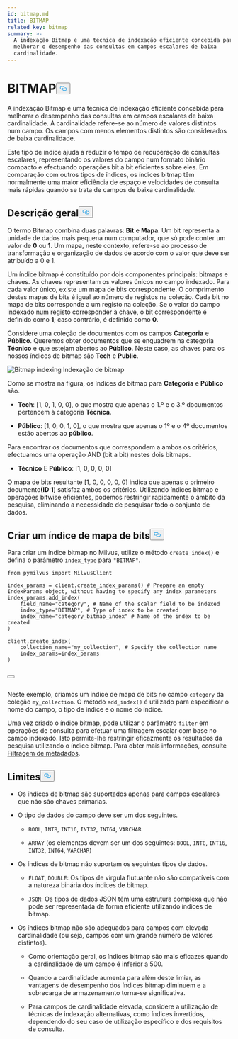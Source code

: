 ```yaml
---
id: bitmap.md
title: BITMAP
related_key: bitmap
summary: >-
  A indexação Bitmap é uma técnica de indexação eficiente concebida para
  melhorar o desempenho das consultas em campos escalares de baixa
  cardinalidade.
---
```

<h1 id="BITMAP​" class="common-anchor-header">BITMAP<button data-href="#BITMAP​" class="anchor-icon" translate="no">
      <svg translate="no"
        aria-hidden="true"
        focusable="false"
        height="20"
        version="1.1"
        viewBox="0 0 16 16"
        width="16"
      >
        <path
          fill="#0092E4"
          fill-rule="evenodd"
          d="M4 9h1v1H4c-1.5 0-3-1.69-3-3.5S2.55 3 4 3h4c1.45 0 3 1.69 3 3.5 0 1.41-.91 2.72-2 3.25V8.59c.58-.45 1-1.27 1-2.09C10 5.22 8.98 4 8 4H4c-.98 0-2 1.22-2 2.5S3 9 4 9zm9-3h-1v1h1c1 0 2 1.22 2 2.5S13.98 12 13 12H9c-.98 0-2-1.22-2-2.5 0-.83.42-1.64 1-2.09V6.25c-1.09.53-2 1.84-2 3.25C6 11.31 7.55 13 9 13h4c1.45 0 3-1.69 3-3.5S14.5 6 13 6z"
        ></path>
      </svg>
    </button></h1><p>A indexação Bitmap é uma técnica de indexação eficiente concebida para melhorar o desempenho das consultas em campos escalares de baixa cardinalidade. A cardinalidade refere-se ao número de valores distintos num campo. Os campos com menos elementos distintos são considerados de baixa cardinalidade.</p>
<p>Este tipo de índice ajuda a reduzir o tempo de recuperação de consultas escalares, representando os valores do campo num formato binário compacto e efectuando operações bit a bit eficientes sobre eles. Em comparação com outros tipos de índices, os índices bitmap têm normalmente uma maior eficiência de espaço e velocidades de consulta mais rápidas quando se trata de campos de baixa cardinalidade.</p>
<h2 id="Overview" class="common-anchor-header">Descrição geral<button data-href="#Overview" class="anchor-icon" translate="no">
      <svg translate="no"
        aria-hidden="true"
        focusable="false"
        height="20"
        version="1.1"
        viewBox="0 0 16 16"
        width="16"
      >
        <path
          fill="#0092E4"
          fill-rule="evenodd"
          d="M4 9h1v1H4c-1.5 0-3-1.69-3-3.5S2.55 3 4 3h4c1.45 0 3 1.69 3 3.5 0 1.41-.91 2.72-2 3.25V8.59c.58-.45 1-1.27 1-2.09C10 5.22 8.98 4 8 4H4c-.98 0-2 1.22-2 2.5S3 9 4 9zm9-3h-1v1h1c1 0 2 1.22 2 2.5S13.98 12 13 12H9c-.98 0-2-1.22-2-2.5 0-.83.42-1.64 1-2.09V6.25c-1.09.53-2 1.84-2 3.25C6 11.31 7.55 13 9 13h4c1.45 0 3-1.69 3-3.5S14.5 6 13 6z"
        ></path>
      </svg>
    </button></h2><p>O termo Bitmap combina duas palavras: <strong>Bit</strong> e <strong>Mapa</strong>. Um bit representa a unidade de dados mais pequena num computador, que só pode conter um valor de <strong>0</strong> ou <strong>1</strong>. Um mapa, neste contexto, refere-se ao processo de transformação e organização de dados de acordo com o valor que deve ser atribuído a 0 e 1.</p>
<p>Um índice bitmap é constituído por dois componentes principais: bitmaps e chaves. As chaves representam os valores únicos no campo indexado. Para cada valor único, existe um mapa de bits correspondente. O comprimento destes mapas de bits é igual ao número de registos na coleção. Cada bit no mapa de bits corresponde a um registo na coleção. Se o valor do campo indexado num registo corresponder à chave, o bit correspondente é definido como <strong>1</strong>; caso contrário, é definido como <strong>0</strong>.</p>
<p>Considere uma coleção de documentos com os campos <strong>Categoria</strong> e <strong>Público</strong>. Queremos obter documentos que se enquadrem na categoria <strong>Técnico</strong> e que estejam abertos ao <strong>Público</strong>. Neste caso, as chaves para os nossos índices de bitmap são <strong>Tech</strong> e <strong>Public</strong>.</p>
<p>
  
   <span class="img-wrapper"> <img translate="no" src="/docs/v2.5.x/assets/bitmap.png" alt="Bitmap indexing" class="doc-image" id="bitmap-indexing" />
   </span> <span class="img-wrapper"> <span>Indexação de bitmap</span> </span></p>
<p>Como se mostra na figura, os índices de bitmap para <strong>Categoria</strong> e <strong>Público</strong> são.</p>
<ul>
<li><p><strong>Tech</strong>: [1, 0, 1, 0, 0], o que mostra que apenas o 1.º e o 3.º documentos pertencem à categoria <strong>Técnica</strong>.</p></li>
<li><p><strong>Público</strong>: [1, 0, 0, 1, 0], o que mostra que apenas o 1º e o 4º documentos estão abertos ao <strong>público</strong>.</p></li>
</ul>
<p>Para encontrar os documentos que correspondem a ambos os critérios, efectuamos uma operação AND (bit a bit) nestes dois bitmaps.</p>
<ul>
<li><strong>Técnico</strong> E <strong>Público</strong>: [1, 0, 0, 0, 0]</li>
</ul>
<p>O mapa de bits resultante [1, 0, 0, 0, 0, 0] indica que apenas o primeiro documento<strong>(ID</strong> <strong>1</strong>) satisfaz ambos os critérios. Utilizando índices bitmap e operações bitwise eficientes, podemos restringir rapidamente o âmbito da pesquisa, eliminando a necessidade de pesquisar todo o conjunto de dados.</p>
<h2 id="Create-a-bitmap-index" class="common-anchor-header">Criar um índice de mapa de bits<button data-href="#Create-a-bitmap-index" class="anchor-icon" translate="no">
      <svg translate="no"
        aria-hidden="true"
        focusable="false"
        height="20"
        version="1.1"
        viewBox="0 0 16 16"
        width="16"
      >
        <path
          fill="#0092E4"
          fill-rule="evenodd"
          d="M4 9h1v1H4c-1.5 0-3-1.69-3-3.5S2.55 3 4 3h4c1.45 0 3 1.69 3 3.5 0 1.41-.91 2.72-2 3.25V8.59c.58-.45 1-1.27 1-2.09C10 5.22 8.98 4 8 4H4c-.98 0-2 1.22-2 2.5S3 9 4 9zm9-3h-1v1h1c1 0 2 1.22 2 2.5S13.98 12 13 12H9c-.98 0-2-1.22-2-2.5 0-.83.42-1.64 1-2.09V6.25c-1.09.53-2 1.84-2 3.25C6 11.31 7.55 13 9 13h4c1.45 0 3-1.69 3-3.5S14.5 6 13 6z"
        ></path>
      </svg>
    </button></h2><p>Para criar um índice bitmap no Milvus, utilize o método <code translate="no">create_index()</code> e defina o parâmetro <code translate="no">index_type</code> para <code translate="no">&quot;BITMAP&quot;</code>.</p>
<pre><code translate="no" class="language-python"><span class="hljs-keyword">from</span> pymilvus <span class="hljs-keyword">import</span> MilvusClient​
​
index_params = client.create_index_params() <span class="hljs-comment"># Prepare an empty IndexParams object, without having to specify any index parameters​</span>
index_params.add_index(​
    field_name=<span class="hljs-string">&quot;category&quot;</span>, <span class="hljs-comment"># Name of the scalar field to be indexed​</span>
    index_type=<span class="hljs-string">&quot;BITMAP&quot;</span>, <span class="hljs-comment"># Type of index to be created​</span>
    index_name=<span class="hljs-string">&quot;category_bitmap_index&quot;</span> <span class="hljs-comment"># Name of the index to be created​</span>
)​
​
client.create_index(​
    collection_name=<span class="hljs-string">&quot;my_collection&quot;</span>, <span class="hljs-comment"># Specify the collection name​</span>
    index_params=index_params​
)​

<button class="copy-code-btn"></button></code></pre>
<p>Neste exemplo, criamos um índice de mapa de bits no campo <code translate="no">category</code> da coleção <code translate="no">my_collection</code>. O método <code translate="no">add_index()</code> é utilizado para especificar o nome do campo, o tipo de índice e o nome do índice.</p>
<p>Uma vez criado o índice bitmap, pode utilizar o parâmetro <code translate="no">filter</code> em operações de consulta para efetuar uma filtragem escalar com base no campo indexado. Isto permite-lhe restringir eficazmente os resultados da pesquisa utilizando o índice bitmap. Para obter mais informações, consulte <a href="/docs/pt/boolean.md">Filtragem de metadados</a>.</p>
<h2 id="Limits" class="common-anchor-header">Limites<button data-href="#Limits" class="anchor-icon" translate="no">
      <svg translate="no"
        aria-hidden="true"
        focusable="false"
        height="20"
        version="1.1"
        viewBox="0 0 16 16"
        width="16"
      >
        <path
          fill="#0092E4"
          fill-rule="evenodd"
          d="M4 9h1v1H4c-1.5 0-3-1.69-3-3.5S2.55 3 4 3h4c1.45 0 3 1.69 3 3.5 0 1.41-.91 2.72-2 3.25V8.59c.58-.45 1-1.27 1-2.09C10 5.22 8.98 4 8 4H4c-.98 0-2 1.22-2 2.5S3 9 4 9zm9-3h-1v1h1c1 0 2 1.22 2 2.5S13.98 12 13 12H9c-.98 0-2-1.22-2-2.5 0-.83.42-1.64 1-2.09V6.25c-1.09.53-2 1.84-2 3.25C6 11.31 7.55 13 9 13h4c1.45 0 3-1.69 3-3.5S14.5 6 13 6z"
        ></path>
      </svg>
    </button></h2><ul>
<li><p>Os índices de bitmap são suportados apenas para campos escalares que não são chaves primárias.</p></li>
<li><p>O tipo de dados do campo deve ser um dos seguintes.</p>
<ul>
<li><p><code translate="no">BOOL</code>, <code translate="no">INT8</code>, <code translate="no">INT16</code>, <code translate="no">INT32</code>, <code translate="no">INT64</code>, <code translate="no">VARCHAR</code></p></li>
<li><p><code translate="no">ARRAY</code> (os elementos devem ser um dos seguintes: <code translate="no">BOOL</code>, <code translate="no">INT8</code>, <code translate="no">INT16</code>, <code translate="no">INT32</code>, <code translate="no">INT64</code>, <code translate="no">VARCHAR</code>)</p></li>
</ul></li>
<li><p>Os índices de bitmap não suportam os seguintes tipos de dados.</p>
<ul>
<li><p><code translate="no">FLOAT</code>, <code translate="no">DOUBLE</code>: Os tipos de vírgula flutuante não são compatíveis com a natureza binária dos índices de bitmap.</p></li>
<li><p><code translate="no">JSON</code>: Os tipos de dados JSON têm uma estrutura complexa que não pode ser representada de forma eficiente utilizando índices de bitmap.</p></li>
</ul></li>
<li><p>Os índices bitmap não são adequados para campos com elevada cardinalidade (ou seja, campos com um grande número de valores distintos).</p>
<ul>
<li><p>Como orientação geral, os índices bitmap são mais eficazes quando a cardinalidade de um campo é inferior a 500.</p></li>
<li><p>Quando a cardinalidade aumenta para além deste limiar, as vantagens de desempenho dos índices bitmap diminuem e a sobrecarga de armazenamento torna-se significativa.</p></li>
<li><p>Para campos de cardinalidade elevada, considere a utilização de técnicas de indexação alternativas, como índices invertidos, dependendo do seu caso de utilização específico e dos requisitos de consulta.</p></li>
</ul></li>
</ul>
